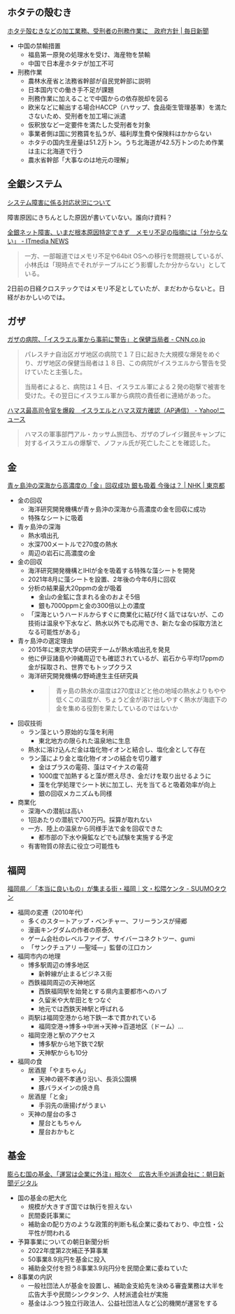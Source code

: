 ## ホタテの殻むき

[ホタテ殻むきなどの加工業務、受刑者の刑務作業に　政府方針 | 毎日新聞](https://mainichi.jp/articles/20231018/k00/00m/010/261000c)

- 中国の禁輸措置
  - 福島第一原発の処理水を受け、海産物を禁輸
  - 中国で日本産ホタテが加工不可
- 刑務作業
  - 農林水産省と法務省幹部が自民党幹部に説明
  - 日本国内での働き手不足が課題
  - 刑務作業に加えることで中国からの依存脱却を図る
  - 欧米などに輸出する場合HACCP（ハサップ、食品衛生管理基準）を満たさないため、受刑者を加工場に派遣
  - 仮釈放など一定要件を満たした受刑者を対象
  - 事業者側は国に労務賃を払うが、福利厚生費や保険料はかからない
  - ホタテの国内生産量は51.2万トン。うち北海道が42.5万トンのため作業は主に北海道で行う
  - 農水省幹部「大事なのは地元の理解」

## 全銀システム

[システム障害に係る対応状況について](https://www.zengin-net.jp/announcement/pdf/announcement_20231018_2_besshi.pdf)

障害原因にきちんとした原因が書いていない。誰向け資料？

[全銀ネット障害、いまだ根本原因特定できず　メモリ不足の指摘には「分からない」 - ITmedia NEWS](https://www.itmedia.co.jp/news/articles/2310/18/news179.html)

> 一方、一部報道ではメモリ不足や64bit OSへの移行を問題視しているが、小林氏は「現時点でそれがテーブルにどう影響したか分からない」としている。

2日前の日経クロステックではメモリ不足としていたが、まだわからないと。日経がおかしいのでは。

## ガザ

[ガザの病院、「イスラエル軍から事前に警告」と保健当局者 - CNN.co.jp](https://www.cnn.co.jp/world/35210444.html)

> パレスチナ自治区ガザ地区の病院で１７日に起きた大規模な爆発をめぐり、ガザ地区の保健当局者は１８日、この病院がイスラエルから警告を受けていたと主張した。
>
> 当局者によると、病院は１４日、イスラエル軍による２発の砲撃で被害を受けた。その翌日にイスラエル軍から病院の責任者に連絡があった。

[ハマス最高司令官を爆殺　イスラエルとハマス双方確認（AP通信） - Yahoo!ニュース](https://news.yahoo.co.jp/articles/0e61e6bf22fc5f7006587836ed0f231cb335f08c)

> ハマスの軍事部門アル・カッサム旅団も、ガザのブレイジ難民キャンプに対するイスラエルの爆撃で、ノファル氏が死亡したことを確認した。

## 金

[青ヶ島沖の深海から高濃度の「金」回収成功 銀も吸着 今後は？ | NHK | 東京都](https://www3.nhk.or.jp/news/html/20231019/k10014230081000.html)

- 金の回収
  - 海洋研究開発機構が青ヶ島沖の深海から高濃度の金を回収に成功
  - 特殊なシートに吸着
- 青ヶ島沖の深海
  - 熱水噴出孔
  - 水深700メートルで270度の熱水
  - 周辺の岩石に高濃度の金
- 金の回収
  - 海洋研究開発機構とIHIが金を吸着する特殊な藻シートを開発
  - 2021年8月に藻シートを設置、2年後の今年6月に回収
  - 分析の結果最大20ppmの金が吸着
    - 金山の金鉱に含まれる金のおよそ5倍
    - 銀も7000ppmと金の300倍以上の濃度
  - 「深海というハードルからすぐに商業化に結び付く話ではないが、この技術は温泉や下水など、熱水以外でも応用でき、新たな金の採取方法となる可能性がある」
- 青ヶ島沖の選定理由
  - 2015年に東京大学の研究チームが熱水噴出孔を発見
  - 他に伊豆諸島や沖縄周辺でも確認されているが、岩石から平均17ppmの金が採取され、世界でもトップクラス
  - 海洋研究開発機構の野崎達生主任研究員
    - > 青ヶ島の熱水の温度は270度ほどと他の地域の熱水よりもやや低くこの温度が、ちょうど金が溶け出しやすく熱水が海底下の金を集める役割を果たしているのではないか
- 回収技術
  - ラン藻という原始的な藻を利用
    - 東北地方の限られた温泉地に生息
  - 熱水に溶け込んだ金は塩化物イオンと結合し、塩化金として存在
  - ラン藻により金と塩化物イオンの結合を切り離す
    - 金はプラスの電荷、藻はマイナスの電荷
    - 1000度で加熱すると藻が燃え尽き、金だけを取り出せるように
    - 藻を化学処理でシート状に加工し、光を当てると吸着効率が向上
    - 銀の回収メカニズムも同様
- 商業化
  - 深海への潜航は高い
  - 1回あたりの潜航で700万円。採算が取れない
  - 一方、陸上の温泉から同様手法で金を回収できた
    - 都市部の下水や廃鉱などでも試験を実施する予定
  - 有害物質の除去に役立つ可能性も

## 福岡

[福岡県／「本当に良いもの」が集まる街・福岡｜文・松隈ケンタ - SUUMOタウン](https://suumo.jp/town/entry/fukuoka-matsukuma/)

- 福岡の変遷（2010年代）
  - 多くのスタートアップ・ベンチャー、フリーランスが帰郷
  - 漫画キングダムの作者の原泰久
  - ゲーム会社のレベルファイブ、サイバーコネクトツー、gumi
  - 「サンクチュアリ ―聖域―」監督の江口カン
- 福岡市内の地理
  - 博多駅周辺の博多地区
    - 新幹線が止まるビジネス街
  - 西鉄福岡周辺の天神地区
    - 西鉄福岡駅を始発とする県内主要都市へのハブ
    - 久留米や大牟田とをつなぐ
    - 地元では西鉄天神駅と呼ばれる
  - 両駅は福岡空港から地下鉄一本で貫かれている
    - 福岡空港→博多→中洲→天神→百道地区（ドーム）…
  - 福岡空港と駅のアクセス
    - 博多駅から地下鉄で2駅
    - 天神駅からも10分
- 福岡の食
  - 居酒屋「やまちゃん」
    - 天神の親不孝通り沿い、長浜公園横
    - 豚バラメインの焼き鳥
  - 居酒屋「と金」
    - 手羽先の唐揚げがうまい
  - 天神の屋台の多さ
    - 屋台ともちゃん
    - 屋台おかもと

## 基金

[膨らむ国の基金、「運営は企業に外注」相次ぐ　広告大手や派遣会社に：朝日新聞デジタル](https://www.asahi.com/articles/ASRBM514KRBBULFA024.html)

- 国の基金の肥大化
  - 規模が大きすぎ国では執行を担えない
  - 民間委託事業に
  - 補助金の配り方のような政策的判断も私企業に委ねており、中立性・公平性が問われる
- 予算事業についての朝日新聞分析
  - 2022年度第2次補正予算事業
  - 50事業8.9兆円を基金に投入
  - 補助金交付を担う8事業3.9兆円分を民間企業に委ねていた
- 8事業の内訳
  - 一般社団法人が基金を設置し、補助金支給先を決める審査業務は大半を広告大手や民間シンクタンク、人材派遣会社が実施
  - 基金はふつう独立行政法人、公益社団法人など公的機関が運営をする
